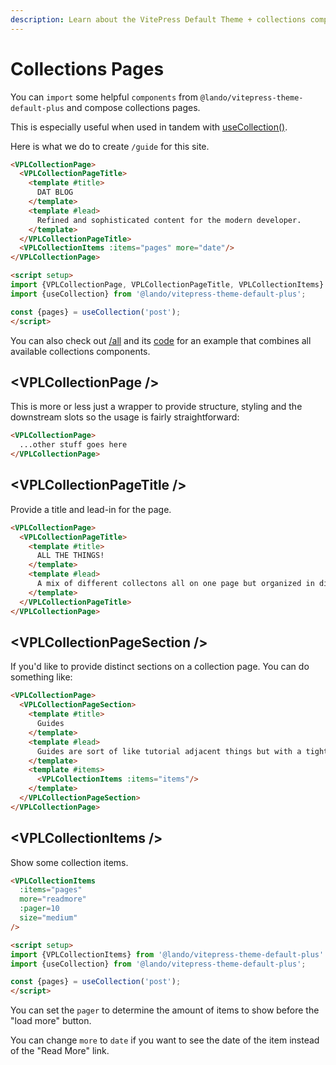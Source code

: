 ```yaml
---
description: Learn about the VitePress Default Theme + collections components.
---
```


# Collections Pages

You can `import` some helpful `components` from `@lando/vitepress-theme-default-plus` and compose collections pages.

This is especially useful when used in tandem with [useCollection()](../composables/use-collection.md).

Here is what we do to create `/guide` for this site.

```html
<VPLCollectionPage>
  <VPLCollectionPageTitle>
    <template #title>
      DAT BLOG
    </template>
    <template #lead>
      Refined and sophisticated content for the modern developer.
    </template>
  </VPLCollectionPageTitle>
  <VPLCollectionItems :items="pages" more="date"/>
</VPLCollectionPage>

<script setup>
import {VPLCollectionPage, VPLCollectionPageTitle, VPLCollectionItems} from '@lando/vitepress-theme-default-plus'
import {useCollection} from '@lando/vitepress-theme-default-plus';

const {pages} = useCollection('post');
</script>
```

You can also check out [/all](/all) and its [code](https://github.com/lando/vitepress-theme-default-plus/blob/main/docs/all.md) for an example that combines all available collections components.

## \<VPLCollectionPage />

This is more or less just a wrapper to provide structure, styling and the downstream slots so the usage is fairly straightforward:

```html
<VPLCollectionPage>
  ...other stuff goes here
</VPLCollectionPage>
```

## \<VPLCollectionPageTitle />

Provide a title and lead-in for the page.

```html
<VPLCollectionPage>
  <VPLCollectionPageTitle>
    <template #title>
      ALL THE THINGS!
    </template>
    <template #lead>
      A mix of different collectons all on one page but organized in different sections!
    </template>
  </VPLCollectionPageTitle>
</VPLCollectionPage>
```

## \<VPLCollectionPageSection />

If you'd like to provide distinct sections on a collection page. You can do something like:

```html
<VPLCollectionPage>
  <VPLCollectionPageSection>
    <template #title>
      Guides
    </template>
    <template #lead>
      Guides are sort of like tutorial adjacent things but with a tighter vibe.
    </template>
    <template #items>
      <VPLCollectionItems :items="items"/>
    </template>
  </VPLCollectionPageSection>
</VPLCollectionPage>
```

## \<VPLCollectionItems />

Show some collection items.

```html
<VPLCollectionItems
  :items="pages"
  more="readmore"
  :pager=10
  size="medium"
/>

<script setup>
import {VPLCollectionItems} from '@lando/vitepress-theme-default-plus'
import {useCollection} from '@lando/vitepress-theme-default-plus';

const {pages} = useCollection('post');
</script>
```

You can set the `pager` to determine the amount of items to show before the "load more" button.

You can change `more` to `date` if you want to see the date of the item instead of the "Read More" link.

